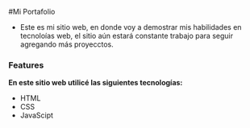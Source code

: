 #Mi Portafolio

- Este es mi sitio web, en donde voy a demostrar mis habilidades en tecnoloías web, el sitio aún estará constante trabajo para seguir agregando más proyecctos.
### Features
**En este sitio web utilicé las siguientes tecnologías:**
- HTML
- CSS
- JavaScipt


